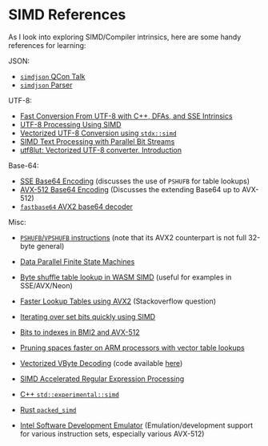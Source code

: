 # SIMD References

As I look into exploring SIMD/Compiler intrinsics, here are some handy references for learning:

JSON:
* [`simdjson` QCon Talk][simdjson-talk]
* [`simdjson` Parser][simdjson-gh]

UTF-8:
* [Fast Conversion From UTF-8 with C++, DFAs, and SSE Intrinsics][utf8-simd-talk]
* [UTF-8 Processing Using SIMD][utf8-simd]
* [Vectorized UTF-8 Conversion using `stdx::simd`][utf8-stdx-simd]
* [SIMD Text Processing with Parallel Bit Streams][simd-u8u16]
* [utf8lut: Vectorized UTF-8 converter. Introduction][utf8-lut]

Base-64:
* [SSE Base64 Encoding][sse-base64] (discusses the use of `PSHUFB` for table lookups)
* [AVX-512 Base64 Encoding][avx512-base64] (Discusses the extending Base64 up to AVX-512)
* [`fastbase64` AVX2 base64 decoder][avx-base64]

Misc:
* [`PSHUFB`/`VPSHUFB` instructions][pshufb] (note that its AVX2 counterpart is not full 32-byte general) 
* [Data Parallel Finite State Machines][data-parallel-fsa]
* [Byte shuffle table lookup in WASM SIMD][wasm-simd-shuffle] (useful for examples in SSE/AVX/Neon)
* [Faster Lookup Tables using AVX2][faster-lookup-avx] (Stackoverflow question)
* [Iterating over set bits quickly using SIMD][iterating-over-set-bits]
* [Bits to indexes in BMI2 and AVX-512][bits-to-indexes-bmi-avx]
* [Pruning spaces faster on ARM processors with vector table lookups][pruning-space-arm]
* [Vectorized VByte Decoding][masked-vbyte] (code available [here][masked-vbyte-code])
* [SIMD Accelerated Regular Expression Processing][simd-regex]

* [C++ `std::experimental::simd`][cpp-std-simd]
* [Rust `packed_simd`][rust-packed-simd]

* [Intel Software Development Emulator][intel-sde] (Emulation/development support for various instruction sets, especially various AVX-512)

[simdjson-gh]: https://github.com/simdjson/simdjson
[simdjson-talk]: https://www.infoq.com/presentations/simdjson-parser/
[utf8-simd-talk]: https://www.youtube.com/watch?v=5FQ87-Ecb-A
[utf8-simd]: https://woboq.com/blog/utf-8-processing-using-simd.html
[utf8-stdx-simd]: https://mattkretz.github.io/2019/05/27/vectorized-conversion-from-utf8-using-stdx-simd.html
[simd-u8u16]: https://www2.cs.sfu.ca/~cameron/ppopp074-cameron.pdf
[utf8-lut]: https://dirtyhandscoding.github.io/posts/utf8lut-vectorized-utf-8-converter-introduction.html
[avx-base64]: https://github.com/lemire/fastbase64
[sse-base64]: http://0x80.pl/notesen/2016-01-12-sse-base64-encoding.html
[avx512-base64]: http://0x80.pl/notesen/2016-04-03-avx512-base64.html
[pshufb]: https://www.felixcloutier.com/x86/pshufb
[data-parallel-fsa]: https://www.microsoft.com/en-us/research/publication/data-parallel-finite-state-machines/
[wasm-simd-shuffle]: https://github.com/WebAssembly/simd/issues/24
[faster-lookup-avx]: https://stackoverflow.com/questions/35789996/faster-lookup-tables-using-avx2#35790337
[iterating-over-set-bits]: https://lemire.me/blog/2018/03/08/iterating-over-set-bits-quickly-simd-edition/
[bits-to-indexes-bmi-avx]: https://branchfree.org/2018/05/22/bits-to-indexes-in-bmi2-and-avx-512/
[pruning-space-arm]: https://lemire.me/blog/2017/07/10/pruning-spaces-faster-on-arm-processors-with-vector-table-lookups/
[masked-vbyte]: https://arxiv.org/abs/1503.07387
[masked-vbyte-code]: http://maskedvbyte.org/
[simd-regex]: http://www.cs.columbia.edu/~orestis/damon16.pdf
[cpp-std-simd]: https://github.com/VcDevel/std-simd
[rust-packed-simd]: https://github.com/rust-lang/packed_simd
[intel-sde]: https://software.intel.com/content/www/us/en/develop/articles/intel-software-development-emulator.html